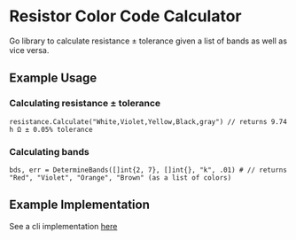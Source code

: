 # Resistor Color Code Calculator

Go library to calculate resistance ± tolerance given a list of bands as well as vice versa. 

## Example Usage

### Calculating resistance ± tolerance

    resistance.Calculate("White,Violet,Yellow,Black,gray") // returns 9.74 h Ω ± 0.05% tolerance

### Calculating bands

    bds, err = DetermineBands([]int{2, 7}, []int{}, "k", .01) # // returns "Red", "Violet", "Orange", "Brown" (as a list of colors)

## Example Implementation

  See a cli implementation [here](https://github.com/nycjv321/resistor-color-code-calculator-cli)
